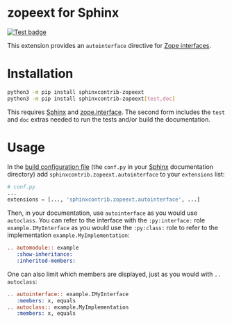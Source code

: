 <!-- Note: this file is simplified without text roles so it displays on PyPI. See
     doc/README.rst for the correct information.-->
   
zopeext for Sphinx
==================

[![Test badge][]][GitHub Tests Workflow]

[Test badge]: <https://github.com/sphinx-contrib/zopeext/actions/workflows/tests.yaml/badge.svg>
[GitHub Tests Workflow]: <https://github.com/sphinx-contrib/zopeext/actions/workflows/tests.yaml>


This extension provides an `autointerface` directive for [Zope interfaces][].

Installation
============

```bash
python3 -m pip install sphinxcontrib-zopeext
python3 -m pip install sphinxcontrib-zopeext[test,doc]
```

This requires [Sphinx][] and [zope.interface][].  The second form includes the `test`
and `doc` extras needed to run the tests and/or build the documentation.

Usage
=====

In the [build configuration file][] (the `conf.py` in your [Sphinx][]
documentation directory) add `sphinxcontrib.zopeext.autointerface` to your
`extensions` list:

```python
# conf.py
...
extensions = [..., 'sphinxcontrib.zopeext.autointerface', ...]
```

Then, in your documentation, use `autointerface` as you would use `autoclass`.  You can
refer to the interface with the `:py:interface:` role `example.IMyInterface` as you
would use the `:py:class:` role to refer to the implementation
`example.MyImplementation`:

```reStructuredText
.. automodule:: example
   :show-inheritance:
   :inherited-members:
```

One can also limit which members are displayed, just as you would with `.. autoclass`:

```reStructuredText
.. autointerface:: example.IMyInterface
   :members: x, equals
.. autoclass:: example.MyImplementation
   :members: x, equals
```

[Sphinx]: <https://sphinx.pocoo.org/>
[build configuration file]: <https://sphinx.pocoo.org/config.html>
[Zope interfaces]: <https://zopeinterface.readthedocs.io/en/latest/README.html>
[zope.interface]: <https://pypi.python.org/pypi/zope.interface/>
[sphinxcontrib.zopeext]: <https://pypi.python.org/pypi/sphinxcontrib-zopeext/>
